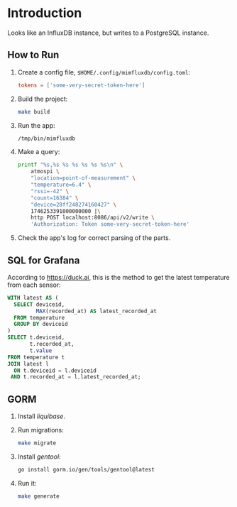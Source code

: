 # Introduction

Looks like an InfluxDB instance, but writes to a PostgreSQL instance.

## How to Run

1. Create a config file, `$HOME/.config/mimfluxdb/config.toml`:

    ```toml
    tokens = ['some-very-secret-token-here']
    ```

1. Build the project:

    ```sh
    make build
    ```

1. Run the app:

    ```sh
    /tmp/bin/mimfluxdb
    ```

1. Make a query:

    ```sh
    printf "%s,%s %s %s %s %s %s\n" \
        atmospi \
        "location=point-of-measurement" \
        "temperature=6.4" \
        "rssi=-42" \
        "count=16384" \
        "device=28ff248274160427" \
        1746253391000000000 |\
        http POST localhost:8086/api/v2/write \
        'Authorization: Token some-very-secret-token-here'
    ```

1. Check the app's log for correct parsing of the parts.

## SQL for Grafana

According to <https://duck.ai>, this is the method to get the latest temperature
from each sensor:

```sql
WITH latest AS (
  SELECT deviceid,
         MAX(recorded_at) AS latest_recorded_at
  FROM temperature
  GROUP BY deviceid
)
SELECT t.deviceid,
       t.recorded_at,
       t.value
FROM temperature t
JOIN latest l
  ON t.deviceid = l.deviceid
 AND t.recorded_at = l.latest_recorded_at;
```

## GORM

1. Install _liquibase_.
1. Run migrations:

    ```sh
    make migrate

    ```

1. Install _gentool_:

    ```sh
    go install gorm.io/gen/tools/gentool@latest
    ```

1. Run it:

    ```sh
    make generate
    ```
